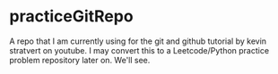 # practiceGitRepo
A repo that I am currently using for the git and github tutorial by kevin stratvert on youtube. I may convert this to a Leetcode/Python practice problem repository later on. We'll see.
